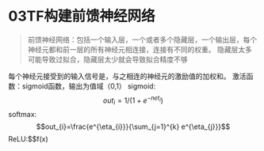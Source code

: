 # 03TF构建前馈神经网络
> 前馈神经网络：包括一个输入层，一个或者多个隐藏层，一个输出层，每个神经元都和前一层的所有神经元相连接，连接有不同的权重。
隐藏层太多可能导致过拟合，隐藏层太少就会导致拟合精度不够

每个神经元接受到的输入信号是，与之相连的神经元的激励值的加权和。
激活函数：sigmoid函数，输出为值域（0,1）
sigmoid:
$$out_i=1/(1+e^{-net_i})$$
softmax:
$$out_{i}=\frac{e^{\eta_{i}}}{\sum_{j=1}^{k} e^{\eta_{j}}}$$
ReLU:$$f(x)